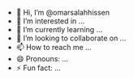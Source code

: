 - 👋 Hi, I’m @omarsalahhissen
- 👀 I’m interested in ...
- 🌱 I’m currently learning ...
- 💞️ I’m looking to collaborate on ...
- 📫 How to reach me ...
- 😄 Pronouns: ...
- ⚡ Fun fact: ...

<!---
omarsalahhissen/omarsalahhissen is a ✨ special ✨ repository because its `README.md` (this file) appears on your GitHub profile.
You can click the Preview link to take a look at your changes.
--->
